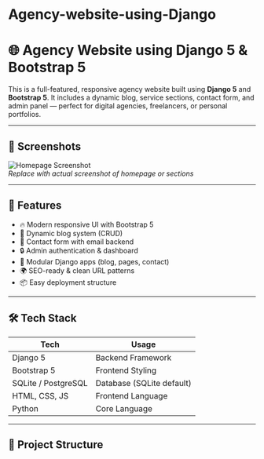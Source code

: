 # Agency-website-using-Django
# 🌐 Agency Website using Django 5 & Bootstrap 5

This is a full-featured, responsive agency website built using **Django 5** and **Bootstrap 5**. It includes a dynamic blog, service sections, contact form, and admin panel — perfect for digital agencies, freelancers, or personal portfolios.

---

## 📸 Screenshots

![Homepage Screenshot](link-to-screenshot.png)  
*Replace with actual screenshot of homepage or sections*

---

## 🚀 Features

- 🔥 Modern responsive UI with Bootstrap 5
- 📝 Dynamic blog system (CRUD)
- 📧 Contact form with email backend
- 🔒 Admin authentication & dashboard
- 📂 Modular Django apps (blog, pages, contact)
- 🌍 SEO-ready & clean URL patterns
- 📦 Easy deployment structure

---

## 🛠️ Tech Stack

| Tech             | Usage                      |
|------------------|----------------------------|
| Django 5         | Backend Framework          |
| Bootstrap 5      | Frontend Styling           |
| SQLite / PostgreSQL | Database (SQLite default) |
| HTML, CSS, JS    | Frontend Language          |
| Python           | Core Language              |

---

## 📁 Project Structure

